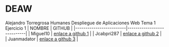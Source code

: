 # DEAW
Alejandro Torregrosa Humanes Despliegue de Aplicaciones Web
Tema 1 Ejercicio 1
| NOMBRE                  | GITHUB                     |
|-------------------------|----------------------------|
| MigueI10		 | [enlace a github 1](https://github.com/MigueI-10/DEAW.git)   |
| Jcabpri287 | [enlace a github 2](https://github.com/Jcabpri287/DEAW.git)   |
| Juanmadator | [enlace a github 3](https://github.com/Juanmadator/DEAW.git)   |